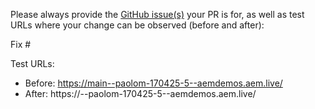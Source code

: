 Please always provide the [GitHub issue(s)](../issues) your PR is for, as well as test URLs where your change can be observed (before and after):

Fix #<gh-issue-id>

Test URLs:
- Before: https://main--paolom-170425-5--aemdemos.aem.live/
- After: https://<branch>--paolom-170425-5--aemdemos.aem.live/
